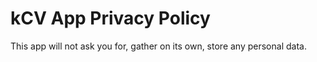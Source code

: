 # kCV App Privacy Policy

This app will not ask you for, gather on its own, store any personal data.

